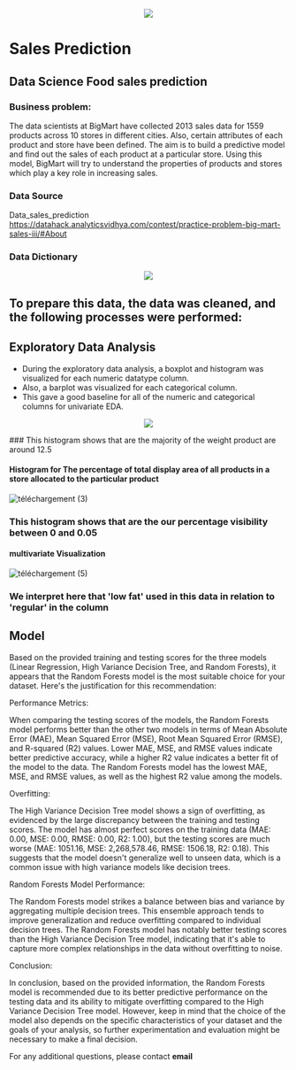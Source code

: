 <p align = "center"> 
<img src = "https://github.com/Magui2912/food-sales-predictions/assets/135860668/aa72a565-8793-471e-a607-2534851868ef">
  </p>

# Sales Prediction
## Data Science Food sales prediction


### Business problem:

The data scientists at BigMart have collected 2013 sales data for 1559 products across 10 stores in different cities. Also, certain attributes of each product and store have been defined. The aim is to build a predictive model and find out the sales of each product at a particular store.
Using this model, BigMart will try to understand the properties of products and stores which play a key role in increasing sales.

### Data Source
Data_sales_prediction 
https://datahack.analyticsvidhya.com/contest/practice-problem-big-mart-sales-iii/#About

### Data Dictionary
<p align = "center"> 
  <img src = "https://github.com/Magui2912/food-sales-predictions/assets/135860668/bac591c0-665f-43be-9e6e-e472d37c1927">
</p>


## To prepare this data, the data was cleaned, and the following processes were performed:

## Exploratory Data Analysis
- During the exploratory data analysis, a boxplot and histogram was visualized for each numeric datatype column. 
- Also, a barplot was visualized for each categorical column. 
- This gave a good baseline for all of the numeric and categorical columns for univariate EDA.
<p align = "center"> 
  <img src = "https://github.com/Magui2912/food-sales-predictions/assets/135860668/5031b890-7251-4431-ab2a-e73033b05c58">
</p>
### This histogram shows that are the majority of the weight product are around 12.5


#### Histogram for The percentage of total display area of all products in a store allocated to the particular product
![téléchargement (3)](https://github.com/Magui2912/food-sales-predictions/assets/135860668/18a90f8c-6696-4e42-8605-6e64dc7e5485)

### This histogram shows that are the our percentage visibility between 0 and 0.05

#### multivariate Visualization
![téléchargement (5)](https://github.com/Magui2912/food-sales-predictions/assets/135860668/d9bf68db-3c4a-41c4-9249-f00cfeaad451)

### We interpret here that 'low fat' used in this data in relation to 'regular' in the column


## Model

Based on the provided training and testing scores for the three models (Linear Regression, High Variance Decision Tree, and Random Forests), it appears that the Random Forests model is the most suitable choice for your dataset. Here's the justification for this recommendation:

Performance Metrics:


When comparing the testing scores of the models, the Random Forests model performs better than the other two models in terms of Mean Absolute Error (MAE), Mean Squared Error (MSE), Root Mean Squared Error (RMSE), and R-squared (R2) values. Lower MAE, MSE, and RMSE values indicate better predictive accuracy, while a higher R2 value indicates a better fit of the model to the data. The Random Forests model has the lowest MAE, MSE, and RMSE values, as well as the highest R2 value among the models.

Overfitting:


The High Variance Decision Tree model shows a sign of overfitting, as evidenced by the large discrepancy between the training and testing scores. The model has almost perfect scores on the training data (MAE: 0.00, MSE: 0.00, RMSE: 0.00, R2: 1.00), but the testing scores are much worse (MAE: 1051.16, MSE: 2,268,578.46, RMSE: 1506.18, R2: 0.18). This suggests that the model doesn't generalize well to unseen data, which is a common issue with high variance models like decision trees.

Random Forests Model Performance:


The Random Forests model strikes a balance between bias and variance by aggregating multiple decision trees. This ensemble approach tends to improve generalization and reduce overfitting compared to individual decision trees. The Random Forests model has notably better testing scores than the High Variance Decision Tree model, indicating that it's able to capture more complex relationships in the data without overfitting to noise.

Conclusion:

In conclusion, based on the provided information, the Random Forests model is recommended due to its better predictive performance on the testing data and its ability to mitigate overfitting compared to the High Variance Decision Tree model. However, keep in mind that the choice of the model also depends on the specific characteristics of your dataset and the goals of your analysis, so further experimentation and evaluation might be necessary to make a final decision.








For any additional questions, please contact **email**
